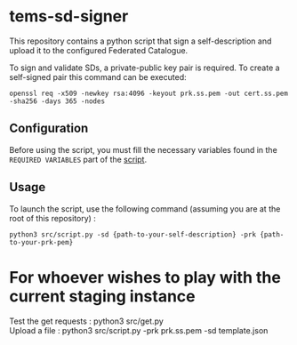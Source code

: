 # tems-sd-signer

This repository contains a python script that sign a self-description and upload it to the configured Federated Catalogue.

To sign and validate SDs, a private-public key pair is required. To create a self-signed pair this command can be executed:

`openssl req -x509 -newkey rsa:4096 -keyout prk.ss.pem -out cert.ss.pem -sha256 -days 365 -nodes`

## Configuration

Before using the script, you must fill the necessary variables found in the `REQUIRED VARIABLES` part of the [script](src/script.py).

## Usage

To launch the script, use the following command (assuming you are at the root of this repository) :

`python3 src/script.py -sd {path-to-your-self-description} -prk {path-to-your-prk-pem}`

# For whoever wishes to play with the current staging instance

Test the get requests : python3 src/get.py   
Upload a file : python3 src/script.py -prk prk.ss.pem -sd template.json  


